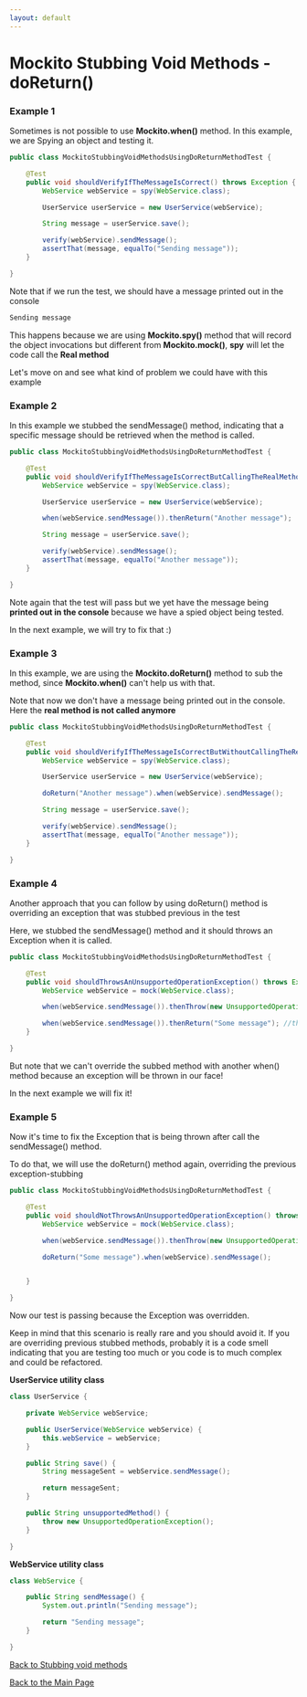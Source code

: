 ```yaml
---
layout: default
---
```


# Mockito Stubbing Void Methods - doReturn()

### Example 1

Sometimes is not possible to use **Mockito.when()** method. In this example, we are Spying an object
and testing it.

```java
public class MockitoStubbingVoidMethodsUsingDoReturnMethodTest {

	@Test
	public void shouldVerifyIfTheMessageIsCorrect() throws Exception {
		WebService webService = spy(WebService.class);

		UserService userService = new UserService(webService);

		String message = userService.save();

		verify(webService).sendMessage();
		assertThat(message, equalTo("Sending message"));
	}

}
```

Note that if we run the test, we should have a message printed out in the console

```bash
Sending message
```

This happens because we are using **Mockito.spy()** method that will record the object invocations but different
from **Mockito.mock()**, **spy** will let the code call the **Real method**

Let's move on and see what kind of problem we could have with this example

### Example 2

In this example we stubbed the sendMessage() method, indicating that a specific message should be retrieved
when the method is called.

```java
public class MockitoStubbingVoidMethodsUsingDoReturnMethodTest {

	@Test
	public void shouldVerifyIfTheMessageIsCorrectButCallingTheRealMethod() throws Exception {
		WebService webService = spy(WebService.class);

		UserService userService = new UserService(webService);

		when(webService.sendMessage()).thenReturn("Another message");

		String message = userService.save();

		verify(webService).sendMessage();
		assertThat(message, equalTo("Another message"));
	}

}
```

Note again that the test will pass but we yet have the message being **printed out in the console**
because we have a spied object being tested.

In the next example, we will try to fix that :)

### Example 3

In this example, we are using the **Mockito.doReturn()** method to sub the method, since **Mockito.when()**
can't help us with that.

Note that now we don't have a message being printed out in the console. Here the **real method is not called anymore**

```java
public class MockitoStubbingVoidMethodsUsingDoReturnMethodTest {

	@Test
	public void shouldVerifyIfTheMessageIsCorrectButWithoutCallingTheRealMethod() throws Exception {
		WebService webService = spy(WebService.class);

		UserService userService = new UserService(webService);

		doReturn("Another message").when(webService).sendMessage();

		String message = userService.save();

		verify(webService).sendMessage();
		assertThat(message, equalTo("Another message"));
	}

}
```    

### Example 4

Another approach that you can follow by using doReturn() method is overriding an exception that was
stubbed previous in the test

Here, we stubbed the sendMessage() method and it should throws an Exception when it is called.

```java
public class MockitoStubbingVoidMethodsUsingDoReturnMethodTest {    

	@Test
	public void shouldThrowsAnUnsupportedOperationException() throws Exception {
		WebService webService = mock(WebService.class);

		when(webService.sendMessage()).thenThrow(new UnsupportedOperationException());

		when(webService.sendMessage()).thenReturn("Some message"); //the test will fail
	}

}
```    

But note that we can't override the subbed method with another when() method because an exception will be thrown in our face!

In the next example we will fix it!

### Example 5

Now it's time to fix the Exception that is being thrown after call the sendMessage() method.

To do that, we will use the doReturn() method again, overriding the previous exception-stubbing

```java
public class MockitoStubbingVoidMethodsUsingDoReturnMethodTest {    

	@Test
	public void shouldNotThrowsAnUnsupportedOperationException() throws Exception {
		WebService webService = mock(WebService.class);

		when(webService.sendMessage()).thenThrow(new UnsupportedOperationException());

		doReturn("Some message").when(webService).sendMessage();


	}

}
```

Now our test is passing because the Exception was overridden.

Keep in mind that this scenario is really rare and you should avoid it. If you are overriding previous stubbed
methods, probably it is a code smell indicating that you are testing too much or you code is to much complex
and could be refactored.

**UserService utility class**

```java
class UserService {

	private WebService webService;

	public UserService(WebService webService) {
		this.webService = webService;
	}

	public String save() {
		String messageSent = webService.sendMessage();

		return messageSent;
	}

	public String unsupportedMethod() {
		throw new UnsupportedOperationException();
	}

}
```

**WebService utility class**

```java
class WebService {

	public String sendMessage() {
		System.out.println("Sending message");

		return "Sending message";
	}

}
```

[Back to Stubbing void methods](stubbing-void-methods)

[Back to the Main Page](/mockito-crafting-code)
